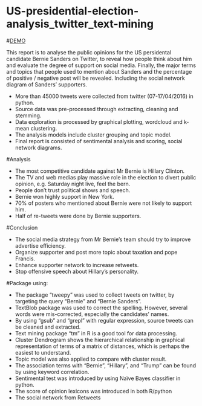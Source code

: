 # US-presidential-election-analysis_twitter_text-mining
#[DEMO](https://jony0912.shinyapps.io/US_presendent_election_analysis_Twitter_text_mining/)

This report is to analyse the public opinions for the US persidental candidate Bernie Sanders on Twitter, to reveal how people think about him and evaluate the degree of support on social media. 
Finally, the major terms and topics that people used to mention about Sanders and the percentage of positive / negative 
post will be revealed. Including the social network diagram of Sanders’ supporters.

-	More than 45000 tweets were collected from twitter (07-17/04/2016) in python.
-	Source data was pre-processed through extracting, cleaning and stemming.
-	Data exploration is processed by graphical plotting, wordcloud and k-mean clustering. 
-	The analysis models include cluster grouping and topic model.
-	Final report is consisted of sentimental analysis and scoring, social network diagrams.

#Analysis
-	The most competitive candidate against Mr Bernie is Hillary Clinton.
-	The TV and web medias play massive role in the election to divert public opinion, e.g. Saturday night live, feel the bern.
-	People don’t trust political shows and speech.
-	Bernie won highly support in New York.
-	70% of posters who mentioned about Bernie were not likely to support him.
-	Half of re-tweets were done by Bernie supporters. 

#Conclusion
-	The social media strategy from Mr Bernie’s team should try to improve advertise efficiency.
-	Organize supporter and post more topic about taxation and pope Francis.
-	Enhance supporter network to increase retweets.
-	Stop offensive speech about Hillary’s personality.

#Package using:
- The package “tweepy” was used to collect tweets on twitter, by targeting the query “Bernie” and “Bernie Sanders”.
- TextBlob package was used to correct the spelling. However, several words were mis-corrected, especially the candidates’ names.
- By using “gsub” and “grepl” with regular expression, source tweets can be cleaned and extracted.
- Text mining package “tm” in R is a good tool for data processing.
- Cluster Dendrogram shows the hierarchical relationship in graphical representation of terms of a matrix of distances, which is perhaps the easiest to understand.
- Topic model was also applied to compare with cluster result. 
- The association terms with “Bernie”, “Hillary”, and “Trump” can be found by using keyword correlation. 
- Sentimental test was introduced by using Naïve Bayes classifier in python. 
- The score of opinion lexicons was introduced in both R/python
- The social network from Retweets


